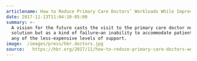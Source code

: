 ```yaml
---
articlename: How to Reduce Primary Care Doctors’ Workloads While Improving Care
date: 2017-11-13T11:04:10-05:00
summary: >-
  A vision for the future casts the visit to the primary care doctor not as the
  solution but as a kind of failure—an inability to accommodate patient needs by
  any of the less-expensive levels of support.
image:  /images/press/hbr.doctors.jpg
source:   https://hbr.org/2017/11/how-to-reduce-primary-care-doctors-workloads-while-improving-care
---
```


